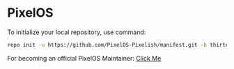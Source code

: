 # PixelOS

 To initialize your local repository, use command:

```bash
repo init -u https://github.com/PixelOS-Pixelish/manifest.git -b thirteen
```

For becoming an official PixelOS Maintainer: [Click Me](https://blog.pixelos.net/docs/JoinTheTeam)